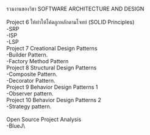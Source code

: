 รวมงานของวิชา SOFTWARE ARCHITECTURE AND DESIGN\
\
Project 6 ให้ทำให้โค้ดถูกหลักตามโจทย์ (SOLID Principles)\
-SRP\
-ISP\
-LSP\
Project 7 Creational Design Patterns\
-Builder Pattern.\
-Factory Method Pattern\
Project 8 Structural Design Patterns\
-Composite Pattern.\
-Decorator Pattern.\
Project 9 Behavior Design Patterns 1\
-Observer pattern.\
Project 10 Behavior Design Patterns 2\
-Strategy pattern.\
\
Open Source Project Analysis\
-BlueJ\
